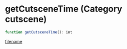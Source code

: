 # getCutsceneTime (Category cutscene)

```js
function getCutsceneTime(): int
```

[filename](getCutsceneTime_m.md ':include')
